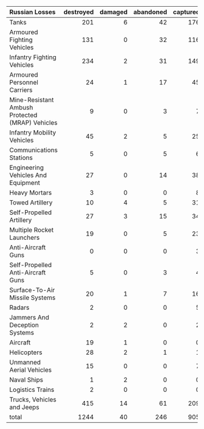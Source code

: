 | Russian Losses                                   |   destroyed |   damaged |   abandoned |   captured |   total |
|:-------------------------------------------------|------------:|----------:|------------:|-----------:|--------:|
| Tanks                                            |         201 |         6 |          42 |        176 |     425 |
| Armoured Fighting Vehicles                       |         131 |         0 |          32 |        116 |     279 |
| Infantry Fighting Vehicles                       |         234 |         2 |          31 |        149 |     416 |
| Armoured Personnel Carriers                      |          24 |         1 |          17 |         45 |      87 |
| Mine-Resistant Ambush Protected  (MRAP) Vehicles |           9 |         0 |           3 |          7 |      19 |
| Infantry Mobility Vehicles                       |          45 |         2 |           5 |         25 |      77 |
| Communications Stations                          |           5 |         0 |           5 |          6 |      16 |
| Engineering Vehicles And Equipment               |          27 |         0 |          14 |         38 |      79 |
| Heavy Mortars                                    |           3 |         0 |           0 |          8 |      11 |
| Towed Artillery                                  |          10 |         4 |           5 |         31 |      50 |
| Self-Propelled Artillery                         |          27 |         3 |          15 |         34 |      79 |
| Multiple Rocket Launchers                        |          19 |         0 |           5 |         23 |      47 |
| Anti-Aircraft Guns                               |           0 |         0 |           0 |          3 |       3 |
| Self-Propelled Anti-Aircraft Guns                |           5 |         0 |           3 |          4 |      12 |
| Surface-To-Air Missile Systems                   |          20 |         1 |           7 |         16 |      44 |
| Radars                                           |           2 |         0 |           0 |          5 |       7 |
| Jammers And Deception Systems                    |           2 |         2 |           0 |          2 |       6 |
| Aircraft                                         |          19 |         1 |           0 |          0 |      20 |
| Helicopters                                      |          28 |         2 |           1 |          1 |      32 |
| Unmanned Aerial Vehicles                         |          15 |         0 |           0 |          7 |      22 |
| Naval Ships                                      |           1 |         2 |           0 |          0 |       3 |
| Logistics Trains                                 |           2 |         0 |           0 |          0 |       2 |
| Trucks, Vehicles and Jeeps                       |         415 |        14 |          61 |        209 |     699 |
| total                                            |        1244 |        40 |         246 |        905 |    2435 |